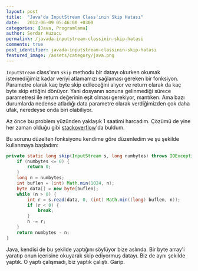 ```yaml
---
layout: post
title:  "Java'da InputStream Class'ının Skip Hatası"
date:   2012-06-09 05:46:00 +0300
categories: [Java, Programlama]
author: Serdar Kuzucu
permalink: /javada-inputstream-classinin-skip-hatasi
comments: true
post_identifier: javada-inputstream-classinin-skip-hatasi
featured_image: /assets/category/java.png
---
```


`InputStream` class'ının `skip` methodu bir datayı okurken 
okumak istemediğimiz kadar veriyi atlamamızı sağlaması gereken bir fonksiyon. 
Parametre olarak kaç byte skip edileceğini alıyor 
ve return olarak da kaç byte skip ettiğini dönüyor. 
Yani dosyanın sonuna gelinmediği sürece parametresi 
ile return değerinin eşit olması gerekiyor, mantıken. 
Ama bazı durumlarda nedense atladığı data parametre olarak verdiğimizden çok daha ufak, 
neredeyse onda biri olabiliyor.

<!--more-->

Az önce bu problem yüzünden yaklaşık 1 saatimi harcadım. 
Çözümü de yine her zaman olduğu gibi 
[stackoverflow](http://stackoverflow.com/a/9077180/618279)'da buldum.

Bu sorunu düzelten fonksiyonu kendime göre düzenledim ve şu şekilde kullanmaya başladım:

```java
private static long skip(InputStream s, long numbytes) throws IOException {
    if (numbytes <= 0) {
        return 0;
    }
    long n = numbytes;
    int buflen = (int) Math.min(1024, n);
    byte data[] = new byte[buflen];
    while (n > 0) {
        int r = s.read(data, 0, (int) Math.min((long) buflen, n));
        if (r < 0) {
            break;
        }
        n -= r;
    }
    return numbytes - n;
}
```

Java, kendisi de bu şekilde yaptığını söylüyor bize aslında.
Bir byte array'i yaratıp onun içerisine okuyarak skip ediyormuş datayı.
Biz de aynı şekilde yaptık.
O yaptı çalışmadı, biz yaptık çalıştı.
Garip.
